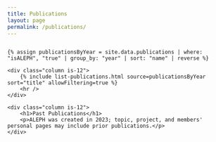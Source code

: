 ```yaml
---
title: Publications
layout: page
permalink: /publications/
---
```


<p></p>

<div class="columns is-multiline">

    {% assign publicationsByYear = site.data.publications | where: "isALEPH", "true" | group_by: "year" | sort: "name" | reverse %}

    <div class="column is-12">
        {% include list-publications.html source=publicationsByYear sort="title" allowFiltering=true %}
        <hr />
    </div>

    <div class="column is-12">
        <h1>Past Publications</h1>
        <p>ALEPH was created in 2023; topic, project, and members' personal pages may include prior publications.</p>
    </div>

</div>

